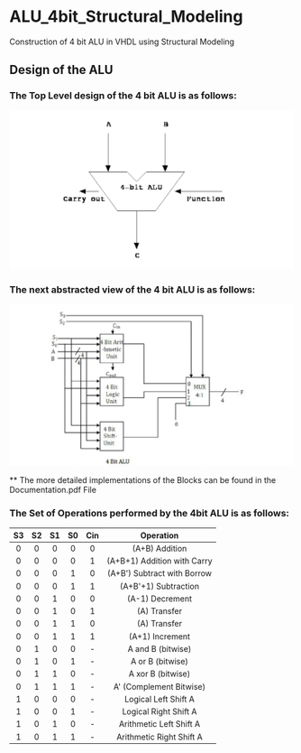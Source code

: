 # ALU_4bit_Structural_Modeling
Construction of 4 bit ALU in VHDL using Structural Modeling

## Design of the ALU
### The Top Level design of the 4 bit ALU is as follows:
![ALU_TopLevel](https://github.com/Siddhartha-Dhar/Digital_Circuits_VHDL/blob/main/Combinational/ALU_4bit/ALU_4bit_STRCTL/ALU_TopLevel.png)

### The next abstracted view of the 4 bit ALU is as follows:
![ALU_Detailed](https://github.com/Siddhartha-Dhar/Digital_Circuits_VHDL/blob/main/Combinational/ALU_4bit/ALU_4bit_STRCTL/ALU_Detailed.png)

** The more detailed implementations of the Blocks can be found in the Documentation.pdf File

### The Set of Operations performed by the 4bit ALU is as follows:

| S3  | S2  | S1  | S0  | Cin  |   Operation  |
|:---:|:---:|:---:|:---:|:----:|:------------:|
| 0| 0| 0| 0| 0 | (A+B) Addition |
| 0| 0| 0| 0| 1 | (A+B+1) Addition with Carry |
| 0| 0| 0| 1| 0 | (A+B') Subtract with Borrow |
| 0| 0| 0| 1| 1 | (A+B'+1) Subtraction |
| 0| 0| 1| 0| 0 | (A-1) Decrement |
| 0| 0| 1| 0| 1 | (A) Transfer |
| 0| 0| 1| 1| 0 | (A) Transfer |
| 0| 0| 1| 1| 1 | (A+1) Increment |
| 0| 1| 0| 0| - | A and B (bitwise) |
| 0| 1| 0| 1| - | A or B (bitwise) |
| 0| 1| 1| 0| - | A xor B (bitwise) |
| 0| 1| 1| 1| - | A' (Complement Bitwise) |
| 1| 0| 0| 0| - | Logical Left Shift A |
| 1| 0| 0| 1| - | Logical Right Shift A |
| 1| 0| 1| 0| - | Arithmetic Left Shift A |
| 1| 0| 1| 1| - | Arithmetic Right Shift A |
